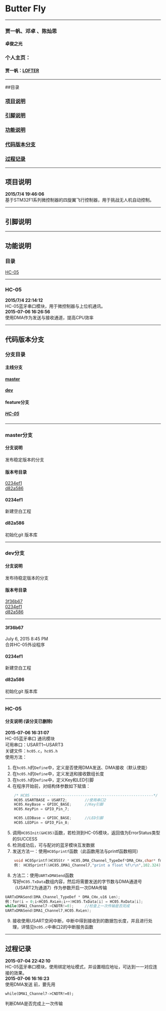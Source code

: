 # Butter Fly
****************************************************************

### 贾一帆、邓卓 、陈灿思 
#### 卓俊之光

### 个人主页：
#### 贾一帆：[LOFTER ]( http://nottechnology.lofter.com/)


*************************************************************************
##目录
###  [项目说明](#项目说明)
###  [引脚说明](#引脚说明)
### [功能说明](#功能说明)
### [代码版本分支](#代码版本分支)
### [过程记录](#过程记录)
*************************************************************************
## <a name = "项目说明" />项目说明
**2015/7/4 19:46:06**   
基于STM32F1系列微控制器的四旋翼飞行控制器，用于挑战无人机自动控制。
*************************************************************************
## <a name = "引脚说明" />引脚说明
*************************************************************************
## <a name = "功能说明" />功能说明
### 目录
[HC-05](#HC-05)
************************************************
### <a name = "HC-05"/>HC-05
**2015/7/4 22:14:12**    
HC-05蓝牙串口模块，用于微控制器与上位机通讯。  
**2015-07-06 16:26:56**  
使用DMA作为发送与接收通道，提高CPU效率
*************************************************************************
## <a name = "代码版本分支"/>代码版本分支  
### 分支目录  
####  主线分支  
#### [master](#master)   
#### [dev](#dev)  

#### feature分支  
##### [HC-05](#HC-05branch)
*********************************************************
### <a name = "master" />master分支  
#### 分支说明 
发布稳定版本的分支  
#### 版本号目录  
[0234ef1](#0234ef1master)  
[d82a586](#d82a586master)  

#### <a name = "0234ef1master" />0234ef1  
新建空白工程  
#### <a name = "d82a586master" />d82a586  
初始化git 版本库  

_________________________________________
### <a name = "dev" />dev分支  
#### 分支说明  
发布待稳定版本的分支  
#### 版本号目录  
[3f36b67](#3f36b67)  
[0234ef1](#0234ef1)  
[d82a586](#d82a586)  

_ _ _

#### <a name = "3f36b67" />3f36b67  
July 6, 2015 8:45 PM  
合并HC-05外设程序  
#### <a name = "0234ef1" />0234ef1  
新建空白工程  
#### <a name = "d82a586" />d82a586  
初始化git 版本库  
_________________________________________
### <a name = "HC-05branch" />  HC-05 
#### 分支说明 (该分支已删除)
**2015-07-06 16:31:07**  
HC-05蓝牙串口 通讯模块  
可用串口：USART1~USART3  
关键文件：`hc05.c`，`hc05.h`  
使用方法：    
1. 在`hc05.h`的`Define`中，定义是否使用DMA发送、DMA接收（默认使能）    
2. 在`hc05.h`的`Define`中，定义发送和接收数组长度  
3. 在`hc05.h`的`Define`中，定义Key和LED引脚  
4. 在程序开始前，对结构体参数如下赋值： 
``` C  
	/* HC05 -------------------------------------------------------*/  
	HC05.USARTBASE = USART2;		//使用串口2	  
	HC05.KeyBase = GPIOC_BASE;		//Key引脚  
	HC05.KeyPin = GPIO_Pin_7;  

	HC05.LEDBase = GPIOC_BASE;		//LED引脚  
	HC05.LEDPin = GPIO_Pin_8;   
```   
5. 调用`HC05Init(&HC05)`函数，若检测到HC-05模块，返回值为ErrorStatus类型的SUCCESS  
6. 检测成功后，可与配对的蓝牙模块互发数据
7. 发送方法一：使用`HC05printf`函数（此函数用法与printf函数相同）
``` c
    void HC05printf(HC05Str * HC05,DMA_Channel_TypeDef*DMA_CHx,char* fmt,...)
    例： HC05printf(&HC05,DMA1_Channel7,"print a float %f\r\n",102.324);    //函数内已包含检测上一次传输是否完成的函数
```
8. 方法二：使用`UARTxDMASend`函数  
写好`HC05.TxData`数组内容，然后将需要发送的字节数与DMA通道号（USART2为通道7）作为参数开启一次DMA传输
``` c
UARTxDMASend(DMA_Channel_TypeDef * DMA_CHx,u16 Len);  
例：for(i = 0;i<HC05.RxLen;i++)HC05.TxData[i] = HC05.RxData[i];  
while(DMA1_Channel7->CNDTR!=0);	    //检查上一次传输是否完成
UARTxDMASend(DMA1_Channel7,HC05.RxLen);  
```

9. 接收使用USART空闲中断，中断中得到接收到的数据包长度，并且进行处理，详情见`hc05.c`中串口2的中断服务函数
******************************************************************************
## <a name = "过程记录" /> 过程记录
**2015-07-04 22:42:10**   
HC-05蓝牙串口模块，使用绑定地址模式，并设置相应地址，可达到一一对应连接的效果。  
**2015-07-06 16:16:23**  
使用DMA发送 前，要先用    
```
while(DMA1_Channel7->CNDTR!=0);	
```  
判断DMA是否完成上一次传输
